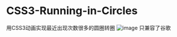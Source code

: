 # CSS3-Running-in-Circles
用CSS3动画实现最近出现次数很多的圆圈转圈
![image](http://github.com/futai/CSS3-Running-in-Circles/blob/master/images/GIF.gif)
只兼容了谷歌
